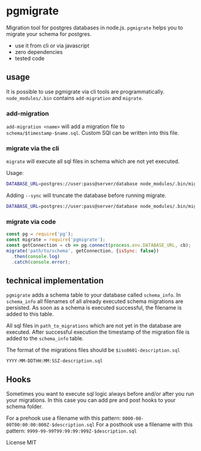# pgmigrate

Migration tool for postgres databases in node.js.
`pgmigrate` helps you to migrate your schema for postgres.

- use it from cli or via javascript
- zero dependencies
- tested code

## usage

It is possible to use pgmigrate via cli tools are programmatically.
`node_modules/.bin` contains `add-migration` and `migrate`.

### add-migration

`add-migration <name>` will add a migration file to `schema/$timestamp-$name.sql`.
Custom SQl can be written into this file.

### migrate via the cli

`migrate` will execute all sql files in schema which are not yet executed.

Usage:

```bash
DATABASE_URL=postgres://user:pass@server/database node_modules/.bin/migrate
```

Adding `--sync` will truncate the database before running migrate.

```bash
DATABASE_URL=postgres://user:pass@server/database node_modules/.bin/migrate --sync
```

### migrate via code

```javascript
const pg = require('pg');
const migrate = require('pgmigrate');
const getConnection = cb => pg.connect(process.env.DATABASE_URL, cb);
migrate('path/to/schema', getConnection, {isSync: false})
  .then(console.log)
  .catch(console.error);
```

## technical implementation

`pgmigrate` adds a schema table to your database called `schema_info`.
In `schema_info` all filenames of all already executed schema migrations are persisted.
As soon as a schema is executed successful, the filename is added to this table.

All sql files in `path_to_migrations` which are not yet in the database are executed.
After successful execution the timestamp of the migration file is added to the `schema_info` table.

The format of the migrations files should be `$iso8601-description.sql`

```
YYYY-MM-DDTHH:MM:SSZ-description.sql
```

## Hooks

Sometimes you want to execute sql logic always before and/or after you run your migrations.
In this case you can add pre and post hooks to your schema folder.

For a prehook use a filename with this pattern: `0000-00-00T00:00:00:000Z-$description.sql`
For a posthook use a filename with this pattern: `9999-99-99T99:99:99:999Z-$description.sql`

License MIT
